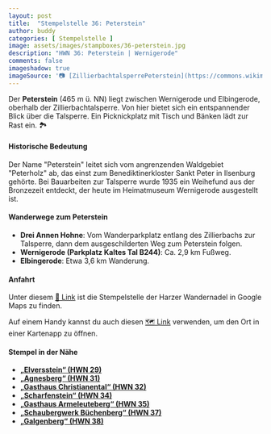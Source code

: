 ```yaml
---
layout: post
title:  "Stempelstelle 36: Peterstein"
author: buddy
categories: [ Stempelstelle ]
image: assets/images/stampboxes/36-peterstein.jpg
description: "HWN 36: Peterstein | Wernigerode"
comments: false
imageshadow: true
imageSource: '📷 [ZillierbachtalsperrePeterstein](https://commons.wikimedia.org/wiki/File:ZillierbachtalsperrePeterstein.jpg) von <a href="https://de.wikipedia.org/wiki/Benutzer:Kassandro" class="extiw" title="de:Benutzer:Kassandro">Kassandro</a> unter Lizenz Public domain'
---
```


Der **Peterstein** (465 m ü. NN) liegt zwischen Wernigerode und Elbingerode, oberhalb der Zillierbachtalsperre. Von hier bietet sich ein entspannender Blick über die Talsperre. Ein Picknickplatz mit Tisch und Bänken lädt zur Rast ein. 🏞️

#### Historische Bedeutung

Der Name "Peterstein" leitet sich vom angrenzenden Waldgebiet "Peterholz" ab, das einst zum Benediktinerkloster Sankt Peter in Ilsenburg gehörte. Bei Bauarbeiten zur Talsperre wurde 1935 ein Weihefund aus der Bronzezeit entdeckt, der heute im Heimatmuseum Wernigerode ausgestellt ist.

#### Wanderwege zum Peterstein

- **Drei Annen Hohne**: Vom Wanderparkplatz entlang des Zillierbachs zur Talsperre, dann dem ausgeschilderten Weg zum Peterstein folgen.
- **Wernigerode (Parkplatz Kaltes Tal B244)**: Ca. 2,9 km Fußweg.
- **Elbingerode**: Etwa 3,6 km Wanderung.

#### Anfahrt

Unter diesem [📍 Link](https://www.google.com/maps/dir/?api=1&origin=&destination=51.79222%2C%2010.78028) ist die Stempelstelle der Harzer Wandernadel in Google Maps zu finden.

<div class="android-only">
  Auf einem Handy kannst du auch diesen 
  <a href="geo:51.79222,10.78028">🗺️ Link</a> 
  verwenden, um den Ort in einer Kartenapp zu öffnen.
  <p></p>
</div>

#### Stempel in der Nähe

- [**„Elversstein“ (HWN 29)**](/stempelstelle-029-elversstein)
- [**„Agnesberg“ (HWN 31)**](/stempelstelle-031-agnesberg)
- [**„Gasthaus Christianental“ (HWN 32)**](/stempelstelle-032-gasthaus-christianental)
- [**„Scharfenstein“ (HWN 34)**](/stempelstelle-034-scharfenstein)
- [**„Gasthaus Armeleuteberg“ (HWN 35)**](/stempelstelle-035-gasthaus-armeleuteberg)
- [**„Schaubergwerk Büchenberg“ (HWN 37)**](/stempelstelle-037-buechenberg)
- [**„Galgenberg“ (HWN 38)**](/stempelstelle-038-galgenberg)
